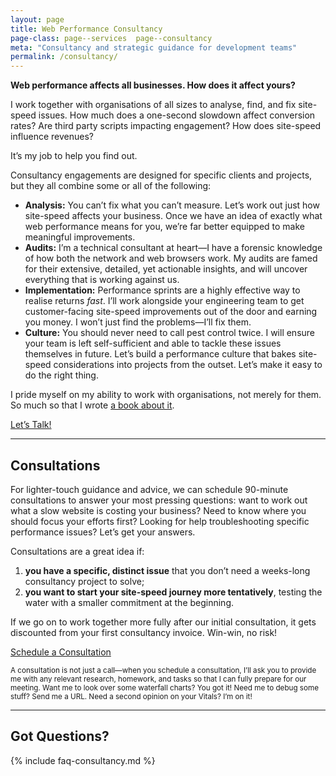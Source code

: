 ```yaml
---
layout: page
title: Web Performance Consultancy
page-class: page--services  page--consultancy
meta: "Consultancy and strategic guidance for development teams"
permalink: /consultancy/
---
```


**Web performance affects all businesses. How does it affect yours?**

I work together with organisations of all sizes to analyse, find, and fix
site-speed issues. How much does a one-second slowdown affect conversion rates?
Are third party scripts impacting engagement? How does site-speed influence
revenues?

It’s my job to help you find out.

Consultancy engagements are designed for specific clients and projects, but they
all combine some or all of the following:

* **Analysis:** You can’t fix what you can’t measure. Let’s work out just how
  site-speed affects your business. Once we have an idea of exactly what web
  performance means for you, we’re far better equipped to make meaningful
  improvements.
* **Audits:** I’m a technical consultant at heart—I have a forensic knowledge of
  how both the network and web browsers work. My audits are famed for their
  extensive, detailed, yet actionable insights, and will uncover everything that
  is working against us.
* **Implementation:** Performance sprints are a highly effective way to realise
  returns _fast_. I’ll work alongside your engineering team to get
  customer-facing site-speed improvements out of the door and earning you money.
  I won’t just find the problems—I’ll fix them.
* **Culture:** You should never need to call pest control twice. I will ensure
  your team is left self-sufficient and able to tackle these issues themselves
  in future. Let’s build a performance culture that bakes site-speed
  considerations into projects from the outset. Let’s make it easy to do the
  right thing.

I pride myself on my ability to work with organisations, not merely for them. So
much so that I wrote [a book about
it](https://gumroad.com/l/questions-for-consultants).

<a href="mailto:csswizardry@gmail.com?subject=Consultancy%20Engagement" class="btn  btn--full">Let’s Talk!</a>

- - -

## Consultations

For lighter-touch guidance and advice, we can schedule 90-minute consultations
to answer your most pressing questions: want to work out what a slow website is
costing your business? Need to know where you should focus your efforts first?
Looking for help troubleshooting specific performance issues? Let’s get your
answers.

Consultations are a great idea if:

1. **you have a specific, distinct issue** that you don’t need a weeks-long
   consultancy project to solve;
2. **you want to start your site-speed journey more tentatively**, testing the
   water with a smaller commitment at the beginning.

If we go on to work together more fully after our initial consultation, it gets
discounted from your first consultancy invoice. Win-win, no risk!

<a href="https://calendly.com/csswizardry/consultation" class="btn  btn--full">Schedule a Consultation</a>

<small>A consultation is not just a call—when you schedule a consultation, I’ll
ask you to provide me with any relevant research, homework, and tasks so that
I can fully prepare for our meeting. Want me to look over some waterfall charts?
You got it! Need me to debug some stuff? Send me a URL. Need a second opinion on
your Vitals? I’m on it!</small>

- - -

## Got Questions?

{% include faq-consultancy.md %}

